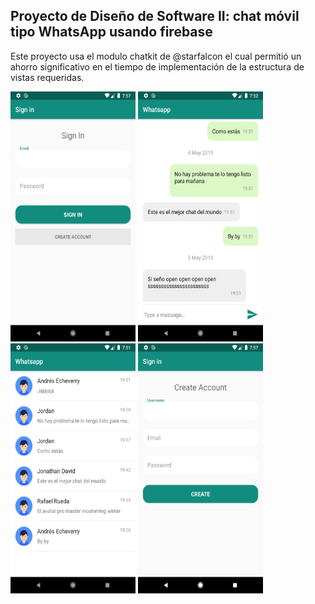## Proyecto de Diseño de Software II: chat móvil tipo WhatsApp usando firebase
Este proyecto usa el modulo chatkit de @starfalcon el cual permitió un ahorro significativo en el tiempo de implementación de la estructura de vistas requeridas.

<img src="https://github.com/aeecheverry/Whatsappb/blob/master/images/Screenshot_1557086237.png" height="400" width="200"/>
<img src="https://github.com/aeecheverry/Whatsappb/blob/master/images/Screenshot_1557085977.png" height="400" width="200"/>
<img src="https://github.com/aeecheverry/Whatsappb/blob/master/images/Screenshot_1557085912.png" height="400" width="200"/>
<img src="https://github.com/aeecheverry/Whatsappb/blob/master/images/Screenshot_1557086225.png" height="400" width="200"/>
